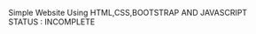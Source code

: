 Simple Website Using HTML,CSS,BOOTSTRAP AND JAVASCRIPT                                                                                      
STATUS : INCOMPLETE
